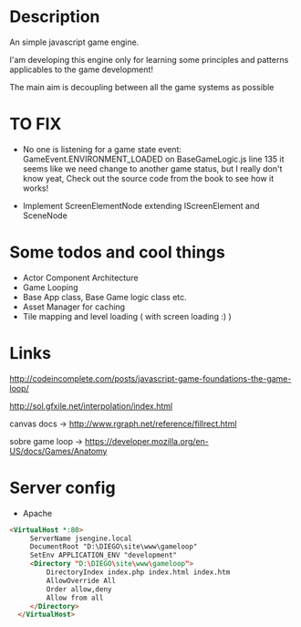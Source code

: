 # Description

An simple javascript game engine.

I'am developing this engine only for learning some principles 
and patterns applicables to the game development!

The main aim is decoupling between all the game systems as possible

TO FIX
========================
* No one is listening for a game state event: GameEvent.ENVIRONMENT_LOADED on BaseGameLogic.js line 135
it seems like we need change to another game status, but I really don't know yeat, 
Check out the source code from the book to see how it works!

* Implement ScreenElementNode extending IScreenElement and SceneNode 


Some todos and cool things
===================================
* Actor Component Architecture
* Game Looping
* Base App class, Base Game logic class etc.
* Asset Manager for caching
* Tile mapping and level loading ( with screen loading :) )

Links
=========

http://codeincomplete.com/posts/javascript-game-foundations-the-game-loop/

http://sol.gfxile.net/interpolation/index.html

canvas docs -> http://www.rgraph.net/reference/fillrect.html

sobre game loop -> https://developer.mozilla.org/en-US/docs/Games/Anatomy


Server config
===================================

* Apache

```html
<VirtualHost *:80>
     ServerName jsengine.local
     DocumentRoot "D:\DIEGO\site\www\gameloop"
     SetEnv APPLICATION_ENV "development"
     <Directory "D:\DIEGO\site\www\gameloop">
         DirectoryIndex index.php index.html index.htm
         AllowOverride All
         Order allow,deny
         Allow from all
     </Directory>
  </VirtualHost>
```
